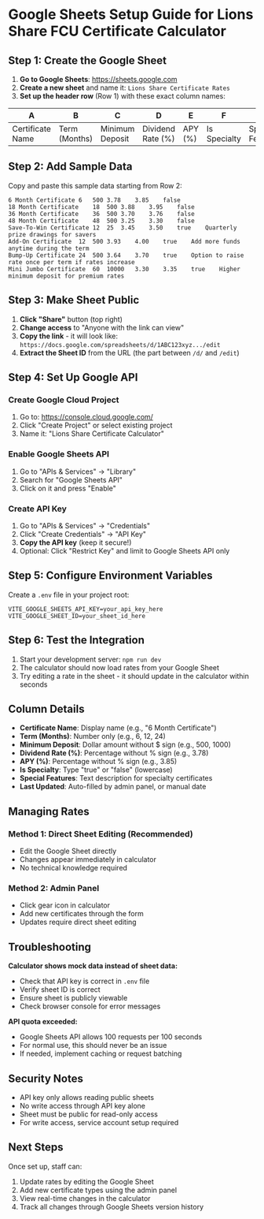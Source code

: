 # Google Sheets Setup Guide for Lions Share FCU Certificate Calculator

## Step 1: Create the Google Sheet

1. **Go to Google Sheets**: https://sheets.google.com
2. **Create a new sheet** and name it: `Lions Share Certificate Rates`
3. **Set up the header row** (Row 1) with these exact column names:

| A | B | C | D | E | F | G | H |
|---|---|---|---|---|---|---|---|
| Certificate Name | Term (Months) | Minimum Deposit | Dividend Rate (%) | APY (%) | Is Specialty | Special Features | Last Updated |

## Step 2: Add Sample Data

Copy and paste this sample data starting from Row 2:

```
6 Month Certificate	6	500	3.78	3.85	false		
18 Month Certificate	18	500	3.88	3.95	false		
36 Month Certificate	36	500	3.70	3.76	false		
48 Month Certificate	48	500	3.25	3.30	false		
Save-To-Win Certificate	12	25	3.45	3.50	true	Quarterly prize drawings for savers	
Add-On Certificate	12	500	3.93	4.00	true	Add more funds anytime during the term	
Bump-Up Certificate	24	500	3.64	3.70	true	Option to raise rate once per term if rates increase	
Mini Jumbo Certificate	60	10000	3.30	3.35	true	Higher minimum deposit for premium rates	
```

## Step 3: Make Sheet Public

1. **Click "Share"** button (top right)
2. **Change access** to "Anyone with the link can view"
3. **Copy the link** - it will look like:
   `https://docs.google.com/spreadsheets/d/1ABC123xyz.../edit`
4. **Extract the Sheet ID** from the URL (the part between `/d/` and `/edit`)

## Step 4: Set Up Google API

### Create Google Cloud Project
1. Go to: https://console.cloud.google.com/
2. Click "Create Project" or select existing project
3. Name it: "Lions Share Certificate Calculator"

### Enable Google Sheets API
1. Go to "APIs & Services" → "Library"
2. Search for "Google Sheets API"
3. Click on it and press "Enable"

### Create API Key
1. Go to "APIs & Services" → "Credentials"
2. Click "Create Credentials" → "API Key"
3. **Copy the API key** (keep it secure!)
4. Optional: Click "Restrict Key" and limit to Google Sheets API only

## Step 5: Configure Environment Variables

Create a `.env` file in your project root:

```env
VITE_GOOGLE_SHEETS_API_KEY=your_api_key_here
VITE_GOOGLE_SHEET_ID=your_sheet_id_here
```

## Step 6: Test the Integration

1. Start your development server: `npm run dev`
2. The calculator should now load rates from your Google Sheet
3. Try editing a rate in the sheet - it should update in the calculator within seconds

## Column Details

- **Certificate Name**: Display name (e.g., "6 Month Certificate")
- **Term (Months)**: Number only (e.g., 6, 12, 24)
- **Minimum Deposit**: Dollar amount without $ sign (e.g., 500, 1000)
- **Dividend Rate (%)**: Percentage without % sign (e.g., 3.78)
- **APY (%)**: Percentage without % sign (e.g., 3.85)
- **Is Specialty**: Type "true" or "false" (lowercase)
- **Special Features**: Text description for specialty certificates
- **Last Updated**: Auto-filled by admin panel, or manual date

## Managing Rates

### Method 1: Direct Sheet Editing (Recommended)
- Edit the Google Sheet directly
- Changes appear immediately in calculator
- No technical knowledge required

### Method 2: Admin Panel
- Click gear icon in calculator
- Add new certificates through the form
- Updates require direct sheet editing

## Troubleshooting

**Calculator shows mock data instead of sheet data:**
- Check that API key is correct in `.env` file
- Verify sheet ID is correct
- Ensure sheet is publicly viewable
- Check browser console for error messages

**API quota exceeded:**
- Google Sheets API allows 100 requests per 100 seconds
- For normal use, this should never be an issue
- If needed, implement caching or request batching

## Security Notes

- API key only allows reading public sheets
- No write access through API key alone
- Sheet must be public for read-only access
- For write access, service account setup required

## Next Steps

Once set up, staff can:
1. Update rates by editing the Google Sheet
2. Add new certificate types using the admin panel
3. View real-time changes in the calculator
4. Track all changes through Google Sheets version history